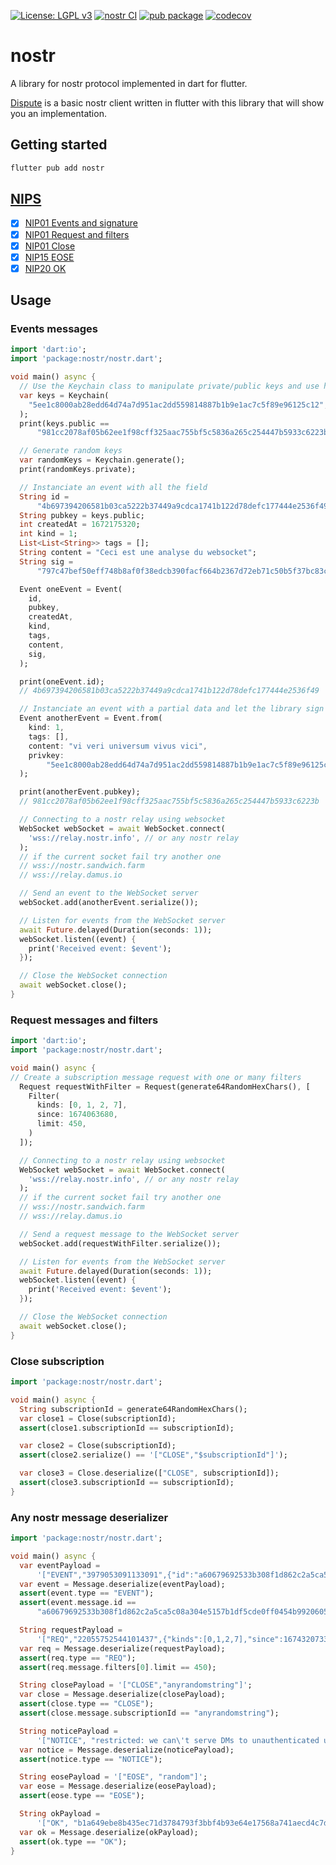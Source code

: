 [![License: LGPL v3](https://img.shields.io/badge/License-LGPL_v3-blue.svg)](https://www.gnu.org/licenses/lgpl-3.0)
[![nostr CI](https://github.com/ethicnology/dart-nostr/actions/workflows/dart-test.yml/badge.svg)](https://github.com/ethicnology/dart-nostr/actions/workflows/dart-test.yml)
[![pub package](https://img.shields.io/pub/v/nostr.svg)](https://pub.dartlang.org/packages/nostr)
[![codecov](https://codecov.io/gh/ethicnology/dart-nostr/branch/main/graph/badge.svg?token=RNIA9IIRB6)](https://codecov.io/gh/ethicnology/dart-nostr)
# nostr
A library for nostr protocol implemented in dart for flutter.  

[Dispute](https://github.com/ethicnology/dispute) is a basic nostr client written in flutter with this library that will show you an implementation.   

## Getting started
```sh
flutter pub add nostr
```


## [NIPS](https://github.com/nostr-protocol/nips)
- [x] [NIP01 Events and signature](https://github.com/nostr-protocol/nips/blob/master/01.md#events-and-signatures)
- [x] [NIP01 Request and filters](https://github.com/nostr-protocol/nips/blob/master/01.md#communication-between-clients-and-relays)
- [x] [NIP01 Close](https://github.com/nostr-protocol/nips/blob/master/01.md#communication-between-clients-and-relays)
- [x] [NIP15 EOSE](https://github.com/nostr-protocol/nips/blob/master/15.md)
- [x] [NIP20 OK](https://github.com/nostr-protocol/nips/blob/master/20.md)

## Usage
### Events messages
```dart
import 'dart:io';
import 'package:nostr/nostr.dart';

void main() async {
  // Use the Keychain class to manipulate private/public keys and use handy methods encapsulated from dart-bip340
  var keys = Keychain(
    "5ee1c8000ab28edd64d74a7d951ac2dd559814887b1b9e1ac7c5f89e96125c12",
  );
  print(keys.public ==
      "981cc2078af05b62ee1f98cff325aac755bf5c5836a265c254447b5933c6223b");

  // Generate random keys
  var randomKeys = Keychain.generate();
  print(randomKeys.private);

  // Instanciate an event with all the field
  String id =
      "4b697394206581b03ca5222b37449a9cdca1741b122d78defc177444e2536f49";
  String pubkey = keys.public;
  int createdAt = 1672175320;
  int kind = 1;
  List<List<String>> tags = [];
  String content = "Ceci est une analyse du websocket";
  String sig =
      "797c47bef50eff748b8af0f38edcb390facf664b2367d72eb71c50b5f37bc83c4ae9cc9007e8489f5f63c66a66e101fd1515d0a846385953f5f837efb9afe885";

  Event oneEvent = Event(
    id,
    pubkey,
    createdAt,
    kind,
    tags,
    content,
    sig,
  );

  print(oneEvent.id);
  // 4b697394206581b03ca5222b37449a9cdca1741b122d78defc177444e2536f49

  // Instanciate an event with a partial data and let the library sign the event with your private key
  Event anotherEvent = Event.from(
    kind: 1,
    tags: [],
    content: "vi veri universum vivus vici",
    privkey:
        "5ee1c8000ab28edd64d74a7d951ac2dd559814887b1b9e1ac7c5f89e96125c12", // DO NOT REUSE THIS PRIVATE KEY
  );

  print(anotherEvent.pubkey);
  // 981cc2078af05b62ee1f98cff325aac755bf5c5836a265c254447b5933c6223b

  // Connecting to a nostr relay using websocket
  WebSocket webSocket = await WebSocket.connect(
    'wss://relay.nostr.info', // or any nostr relay
  );
  // if the current socket fail try another one
  // wss://nostr.sandwich.farm
  // wss://relay.damus.io

  // Send an event to the WebSocket server
  webSocket.add(anotherEvent.serialize());

  // Listen for events from the WebSocket server
  await Future.delayed(Duration(seconds: 1));
  webSocket.listen((event) {
    print('Received event: $event');
  });

  // Close the WebSocket connection
  await webSocket.close();
}
```

### Request messages and filters
```dart
import 'dart:io';
import 'package:nostr/nostr.dart';

void main() async {
// Create a subscription message request with one or many filters
  Request requestWithFilter = Request(generate64RandomHexChars(), [
    Filter(
      kinds: [0, 1, 2, 7],
      since: 1674063680,
      limit: 450,
    )
  ]);

  // Connecting to a nostr relay using websocket
  WebSocket webSocket = await WebSocket.connect(
    'wss://relay.nostr.info', // or any nostr relay
  );
  // if the current socket fail try another one
  // wss://nostr.sandwich.farm
  // wss://relay.damus.io

  // Send a request message to the WebSocket server
  webSocket.add(requestWithFilter.serialize());

  // Listen for events from the WebSocket server
  await Future.delayed(Duration(seconds: 1));
  webSocket.listen((event) {
    print('Received event: $event');
  });

  // Close the WebSocket connection
  await webSocket.close();
}
```

### Close subscription
```dart
import 'package:nostr/nostr.dart';

void main() async {
  String subscriptionId = generate64RandomHexChars();
  var close1 = Close(subscriptionId);
  assert(close1.subscriptionId == subscriptionId);

  var close2 = Close(subscriptionId);
  assert(close2.serialize() == '["CLOSE","$subscriptionId"]');

  var close3 = Close.deserialize(["CLOSE", subscriptionId]);
  assert(close3.subscriptionId == subscriptionId);
}
```

### Any nostr message deserializer  
```dart
import 'package:nostr/nostr.dart';

void main() async {
  var eventPayload =
      '["EVENT","3979053091133091",{"id":"a60679692533b308f1d862c2a5ca5c08a304e5157b1df5cde0ff0454b9920605","pubkey":"7c579328cf9028a4548d5117afa4f8448fb510ca9023f576b7bc90fc5be6ce7e","created_at":1674405882,"kind":1,"tags":[],"content":"GM gm gm! Currently bathing my brain in coffee âï¸  hahaha. How many other nostrinos love coffee? ð¤ªð¤","sig":"10262aa6a83e0b744cda2097f06f7354357512b82846f6ef23ef7d997136b64815c343b613a0635a27da7e628c96ac2475f66dd72513c1fb8ce6560824eb25b8"}]';
  var event = Message.deserialize(eventPayload);
  assert(event.type == "EVENT");
  assert(event.message.id ==
      "a60679692533b308f1d862c2a5ca5c08a304e5157b1df5cde0ff0454b9920605");

  String requestPayload =
      '["REQ","22055752544101437",{"kinds":[0,1,2,7],"since":1674320733,"limit":450}]';
  var req = Message.deserialize(requestPayload);
  assert(req.type == "REQ");
  assert(req.message.filters[0].limit == 450);

  String closePayload = '["CLOSE","anyrandomstring"]';
  var close = Message.deserialize(closePayload);
  assert(close.type == "CLOSE");
  assert(close.message.subscriptionId == "anyrandomstring");

  String noticePayload =
      '["NOTICE", "restricted: we can\'t serve DMs to unauthenticated users, does your client implement NIP-42?"]';
  var notice = Message.deserialize(noticePayload);
  assert(notice.type == "NOTICE");

  String eosePayload = '["EOSE", "random"]';
  var eose = Message.deserialize(eosePayload);
  assert(eose.type == "EOSE");

  String okPayload =
      '["OK", "b1a649ebe8b435ec71d3784793f3bbf4b93e64e17568a741aecd4c7ddeafce30", true, ""]';
  var ok = Message.deserialize(okPayload);
  assert(ok.type == "OK");
}
```